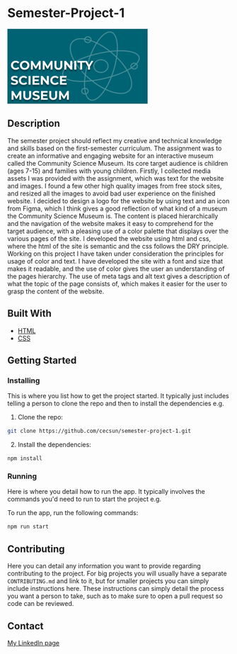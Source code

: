 # Semester-Project-1

![image](/images/logo.png)

## Description

The semester project should reflect my creative and technical knowledge and skills based on the first-semester curriculum. The assignment was to create an informative and engaging website for an interactive museum called the Community Science Museum. Its core target audience is children (ages 7-15) and families with young children. Firstly, I collected media assets I was provided with the assignment, which was text for the website and images. I found a few other high quality images from free stock sites, and resized all the images to avoid bad user experience on the finished website. I decided to design a logo for the website by using text and an icon from Figma, which I think gives a good reflection of what kind of a museum the Community Science Museum is. The content is placed hierarchically and the navigation of the website makes it easy to comprehend for the target audience, with a pleasing use of a color palette that displays over the various pages of the site. I developed the website using html and css, where the html of the site is semantic and the css follows the DRY principle. Working on this project I have taken under consideration the principles for usage of color and text. I have developed the site with a font and size that makes it readable, and the use of color gives the user an understanding of the pages hierarchy. The use of meta tags and alt text gives a description of what the topic of the page consists of, which makes it easier for the user to grasp the content of the website.

## Built With

- [HTML](https://html.com/)
- [CSS](https://www.w3schools.com/css/)

## Getting Started

### Installing

This is where you list how to get the project started. It typically just includes telling a person to clone the repo and then to install the dependencies e.g.

1. Clone the repo:

```bash
git clone https://github.com/cecsun/semester-project-1.git
```

2. Install the dependencies:

```
npm install
```

### Running

Here is where you detail how to run the app. It typically involves the commands you'd need to run to start the project e.g.

To run the app, run the following commands:

```bash
npm run start
```

## Contributing

Here you can detail any information you want to provide regarding contributing to the project. For big projects you will usually have a separate `CONTRIBUTING.md` and link to it, but for smaller projects you can simply include instructions here. These instructions can simply detail the process you want a person to take, such as to make sure to open a pull request so code can be reviewed.

## Contact

[My LinkedIn page](https://www.linkedin.com/in/cecilie-sunde/)

